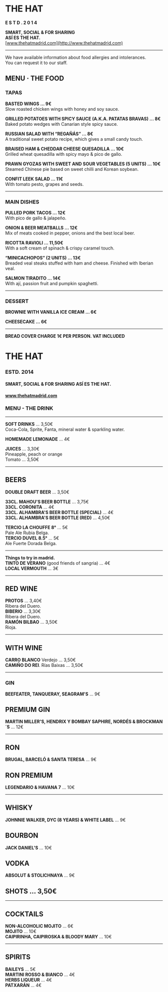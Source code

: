 # THE HAT
**E S T D . 2 0 1 4**

**SMART, SOCIAL & FOR SHARING**  
**ASÍ ES THE HAT.**  
[www.thehatmadrid.com](http://www.thehatmadrid.com)

---

We have available information about food allergies and intolerances.  
You can request it to our staff.

## MENU · THE FOOD

### TAPAS

**BASTED WINGS ... 9€**  
Slow roasted chicken wings with honey and soy sauce.

**GRILLED POTATOES WITH SPICY SAUCE (A.K.A. PATATAS BRAVAS) ... 8€**  
Baked potato wedges with Canarian style spicy sauce.

**RUSSIAN SALAD WITH “REGAÑÁS” ... 8€**  
A traditional sweet potato recipe, which gives a small candy touch.

**BRAISED HAM & CHEDDAR CHEESE QUESADILLA ... 10€**  
Grilled wheat quesadilla with spicy mayo & pico de gallo.

**PRAWN GYOZAS WITH SWEET AND SOUR VEGETABLES (5 UNITS) ... 10€**  
Steamed Chinese pie based on sweet chilli and Korean soybean.

**CONFIT LEEK SALAD ... 11€**  
With tomato pesto, grapes and seeds.

---

### MAIN DISHES

**PULLED PORK TACOS ... 12€**  
With pico de gallo & jalapeño.

**ONION & BEER MEATBALLS ... 12€**  
Mix of meats cooked in pepper, onions and the best local beer.

**RICOTTA RAVIOLI ... 11,50€**  
With a soft cream of spinach & crispy caramel touch.

**“MINICACHOPOS” (2 UNITS) ... 13€**  
Breaded veal steaks stuffed with ham and cheese. Finished with Iberian veal.

**SALMON TIRADITO ... 14€**  
With ají, passion fruit and pumpkin spaghetti.

---

### DESSERT

**BROWNIE WITH VANILLA ICE CREAM ... 6€**

**CHEESECAKE ... 6€**

---

**BREAD COVER CHARGE 1€ PER PERSON. VAT INCLUDED**

# THE HAT
### ESTD. 2014
#### SMART, SOCIAL & FOR SHARING ASÍ ES THE HAT.
#### www.thehatmadrid.com
### MENU - THE DRINK

---

**SOFT DRINKS** ... 3,50€  
Coca-Cola, Sprite, Fanta, mineral water & sparkling water.

**HOMEMADE LEMONADE** ... 4€

**JUICES** ... 3,30€  
Pineapple, peach or orange  
Tomato ... 3,50€

---

## BEERS

**DOUBLE DRAFT BEER** ... 3,50€  

**33CL. MAHOU'S BEER BOTTLE** ... 3,75€  
**33CL. CORONITA** ... 4€  
**33CL. ALHAMBRA'S BEER BOTTLE (SPECIAL)** ... 4€  
**33CL. ALHAMBRA'S BEER BOTTLE (RED)** ... 4,50€  

**TERCIO LA CHOUFFE 8°** ... 5€  
Pale Ale Rubia Belga.  
**TERCIO DUVEL 8.5°** ... 5€  
Ale Fuerte Dorada Belga.

---

**Things to try in madrid.**  
**TINTO DE VERANO** (good friends of sangria) ... 4€  
**LOCAL VERMOUTH** ... 3€

---

## RED WINE

**PROTOS** ... 3,40€  
Ribera del Duero.  
**BIBERIO** ... 3,30€  
Ribera del Duero.  
**RAMÓN BILBAO** ... 3,50€  
Rioja.

---

## WITH WINE

**CARRO BLANCO**  Verdejo ... 3,50€  
**CAMiÑO DO REI**. Rías Baixas ... 3,50€

---

### GIN

**BEEFEATER, TANQUERAY, SEAGRAM'S** ... 9€  

## PREMIUM GIN

**MARTIN MILLER'S, HENDRIX Y BOMBAY SAPHIRE, NORDÉS & BROCKMAN´S** ... 12€

---

## RON

**BRUGAL, BARCELÓ & SANTA TERESA** ... 9€  

## RON PREMIUM

**LEGENDARIO & HAVANA 7** ... 10€  

---

## WHISKY

**JOHNNIE WALKER, DYC (8 YEARS) & WHITE LABEL** ... 9€  

## BOURBON

**JACK DANIEL'S** ... 10€  

## VODKA

**ABSOLUT & STOLICHNAYA** ... 9€  

## SHOTS ... 3,50€

---

## COCKTAILS

**NON-ALCOHOLIC MOJITO** ... 6€  
**MOJITO** ... 10€  
**CAIPIRINHA, CAIPIROSKA & BLOODY MARY** ... 10€

---

## SPIRITS

**BAILEYS** ... 5€  
**MARTINI ROSSO & BIANCO** ... 4€  
**HERBS LIQUEUR** ... 4€  
**PATXARÁN** ... 4€